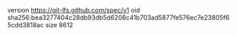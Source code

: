 version https://git-lfs.github.com/spec/v1
oid sha256:bea3277404c28db93db5d6208c41b703ad5877fe576ec7e23805f65cdd3818ac
size 8612
